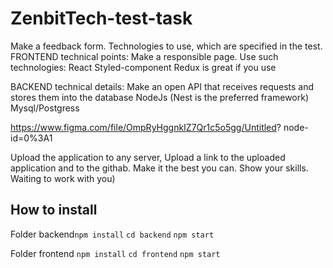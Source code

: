 # ZenbitTech-test-task

Make a feedback form.
Technologies to use, which are specified in the test.
FRONTEND technical points:
Make a responsible page. Use such technologies:
React
Styled-component
Redux is great if you use

BACKEND technical details:
Make an open API that receives requests and stores them into the
database
NodeJs (Nest is the preferred framework)
Mysql/Postgress

https://www.figma.com/file/OmpRyHggnkIZ7Qr1c5o5gg/Untitled?
node-id=0%3A1

Upload the application to any server,
Upload a link to the uploaded application and to the githab.
Make it the best you can. Show your skills. Waiting to work with you)

## How to install
Folder backend<code>npm install</code>
<code>cd backend</code>
<code>npm start</code>

Folder frontend <code>npm install</code>
<code>cd frontend</code>
<code>npm start</code>
